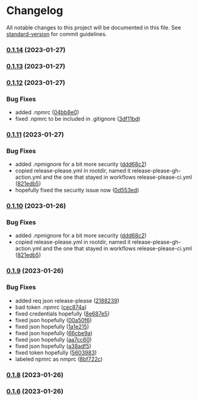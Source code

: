 # Changelog

All notable changes to this project will be documented in this file. See [standard-version](https://github.com/conventional-changelog/standard-version) for commit guidelines.

### [0.1.14](https://github.com/mokkapps/changelog-generator-demo/compare/v0.1.13...v0.1.14) (2023-01-27)

### [0.1.13](https://github.com/mokkapps/changelog-generator-demo/compare/v0.1.12...v0.1.13) (2023-01-27)

### [0.1.12](https://github.com/mokkapps/changelog-generator-demo/compare/v0.1.11...v0.1.12) (2023-01-27)


### Bug Fixes

* added .npmrc ([04bb8e0](https://github.com/mokkapps/changelog-generator-demo/commits/04bb8e09cf7737d0425b720876fcf50a0e08be6a))
* fixed .npmrc to be included in .gitignore ([3df11bd](https://github.com/mokkapps/changelog-generator-demo/commits/3df11bdb0178d4d5d354598e7e39c02146e38d3a))


### [0.1.11](https://github.com/mokkapps/changelog-generator-demo/compare/v0.1.9...v0.1.11) (2023-01-27)


### Bug Fixes

* added .npmignore for a bit more security ([ddd68c2](https://github.com/mokkapps/changelog-generator-demo/commits/ddd68c2d106f36a3a7f53c9a5623706f2c414cbb))
* copied release-please.yml in rootdir, named it release-please-gh-action.yml and the one that stayed in workflows release-please-ci.yml ([821edb5](https://github.com/mokkapps/changelog-generator-demo/commits/821edb5f72a39d6b837e1aedadcef412c80de44b))
* hopefully fixed the security issue now ([0d553ed](https://github.com/mokkapps/changelog-generator-demo/commits/0d553edfa46dffe5e47e692de38c1ebe229bc84f))


### [0.1.10](https://github.com/mokkapps/changelog-generator-demo/compare/v0.1.9...v0.1.10) (2023-01-26)


### Bug Fixes

* added .npmignore for a bit more security ([ddd68c2](https://github.com/mokkapps/changelog-generator-demo/commits/ddd68c2d106f36a3a7f53c9a5623706f2c414cbb))
* copied release-please.yml in rootdir, named it release-please-gh-action.yml and the one that stayed in workflows release-please-ci.yml ([821edb5](https://github.com/mokkapps/changelog-generator-demo/commits/821edb5f72a39d6b837e1aedadcef412c80de44b))

### [0.1.9](https://github.com/mokkapps/changelog-generator-demo/compare/v0.1.8...v0.1.9) (2023-01-26)


### Bug Fixes

* added req json release-please ([2188239](https://github.com/mokkapps/changelog-generator-demo/commits/21882395c11ff96f788014ef2dea2416d865373d))
* bad token .npmrc ([cec874a](https://github.com/mokkapps/changelog-generator-demo/commits/cec874a4b70e9b9b64e5e375ee696e192c7fad98))
* fixed credentials hopefully ([8e687e5](https://github.com/mokkapps/changelog-generator-demo/commits/8e687e512498fc3636c3ccb9261960930bb2f166))
* fixed json hopefully ([00a50f6](https://github.com/mokkapps/changelog-generator-demo/commits/00a50f6fd4854290533199c746849dda9af21972))
* fixed json hopefully ([1a1e215](https://github.com/mokkapps/changelog-generator-demo/commits/1a1e21507848e24e0843f30ba8fd8a190263de50))
* fixed json hopefully ([66cbe9a](https://github.com/mokkapps/changelog-generator-demo/commits/66cbe9a64b9a915e5ae3e837717536ce4cea54a3))
* fixed json hopefully ([aa7cc60](https://github.com/mokkapps/changelog-generator-demo/commits/aa7cc6026e6db26969612ef16482c91415999c93))
* fixed json hopefully ([a38adf5](https://github.com/mokkapps/changelog-generator-demo/commits/a38adf5f3b6cb96f5cd800d2efe8ee3f2478cd12))
* fixed token hopefully ([5603983](https://github.com/mokkapps/changelog-generator-demo/commits/56039837e6426230222727ec9169d5644c5f07f0))
* labeled npmrc as nmprc ([8bf722c](https://github.com/mokkapps/changelog-generator-demo/commits/8bf722c652c1cf0f5286e04df4657cbbf3340d4f))

### [0.1.8](https://github.com/mokkapps/changelog-generator-demo/compare/v0.1.7...v0.1.8) (2023-01-26)

### [0.1.6](https://github.com/mokkapps/changelog-generator-demo/compare/v0.2.0...v0.1.6) (2023-01-26)
